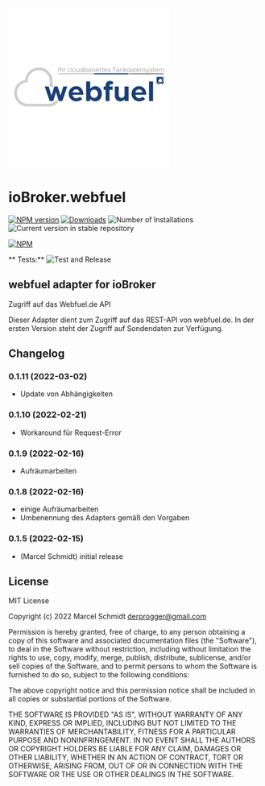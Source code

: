 ![Logo](admin/webfuel.png)

# ioBroker.webfuel

[![NPM version](https://img.shields.io/npm/v/iobroker.webfuel.svg)](https://www.npmjs.com/package/iobroker.webfuel)
[![Downloads](https://img.shields.io/npm/dm/iobroker.webfuel.svg)](https://www.npmjs.com/package/iobroker.webfuel)
![Number of Installations](https://iobroker.live/badges/webfuel-installed.svg)
![Current version in stable repository](https://iobroker.live/badges/webfuel-stable.svg)

[![NPM](https://nodei.co/npm/iobroker.webfuel.png?downloads=true)](https://nodei.co/npm/iobroker.webfuel/)

**
Tests:** ![Test and Release](https://github.com/maennl/ioBroker.webfuel/workflows/Test%20and%20Release/badge.svg)

## webfuel adapter for ioBroker

Zugriff auf das Webfuel.de API

Dieser Adapter dient zum Zugriff auf das REST-API von webfuel.de.
In der ersten Version steht der Zugriff auf Sondendaten zur Verfügung.

## Changelog

<!--  
    Placeholder for the next version (at the beginning of the line):
    ### **WORK IN PROGRESS**
-->
### 0.1.11 (2022-03-02)

- Update von Abhängigkeiten

### 0.1.10 (2022-02-21)

- Workaround für Request-Error

### 0.1.9 (2022-02-16)

- Aufräumarbeiten

### 0.1.8 (2022-02-16)

- einige Aufräumarbeiten
- Umbenennung des Adapters gemäß den Vorgaben

### 0.1.5 (2022-02-15)

* (Marcel Schmidt) initial release

## License

MIT License

Copyright (c) 2022 Marcel Schmidt <derprogger@gmail.com>

Permission is hereby granted, free of charge, to any person obtaining a copy
of this software and associated documentation files (the "Software"), to deal
in the Software without restriction, including without limitation the rights
to use, copy, modify, merge, publish, distribute, sublicense, and/or sell
copies of the Software, and to permit persons to whom the Software is
furnished to do so, subject to the following conditions:

The above copyright notice and this permission notice shall be included in all
copies or substantial portions of the Software.

THE SOFTWARE IS PROVIDED "AS IS", WITHOUT WARRANTY OF ANY KIND, EXPRESS OR
IMPLIED, INCLUDING BUT NOT LIMITED TO THE WARRANTIES OF MERCHANTABILITY,
FITNESS FOR A PARTICULAR PURPOSE AND NONINFRINGEMENT. IN NO EVENT SHALL THE
AUTHORS OR COPYRIGHT HOLDERS BE LIABLE FOR ANY CLAIM, DAMAGES OR OTHER
LIABILITY, WHETHER IN AN ACTION OF CONTRACT, TORT OR OTHERWISE, ARISING FROM,
OUT OF OR IN CONNECTION WITH THE SOFTWARE OR THE USE OR OTHER DEALINGS IN THE
SOFTWARE.
